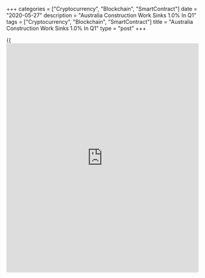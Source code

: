 +++
categories = ["Cryptocurrency", "Blockchain", "SmartContract"]
date = "2020-05-27"
description = "Australia Construction Work Sinks 1.0% In Q1"
tags = ["Cryptocurrency", "Blockchain", "SmartContract"]
title = "Australia Construction Work Sinks 1.0% In Q1"
type = "post"
+++

{{<iframe id="large-banner" src="https://www.bounty.group/#slide=13.0" width="100%" height="600" scrolling="no" style="border: 0px solid rgb(216, 221, 230); border-radius: 3px;">}}

The total value of construction work done in Australia was down a
seasonally adjusted 1.0 percent on quarter in the first quarter of 2020
- coming in at A$49.481 billion.

That exceeded expectations for a decline of 1.5 percent following the
3.0 percent drop in the three months prior.

On a yearly basis, the total construction work was down 6.5 percent.

The seasonally adjusted estimate of total building work done also fell
1.0 percent to A$28.924 billion in the first quarter of 2020.

For comments and feedback [contact](https://www.playgroundfx.com/contact/): editorial@rtt[news](https://www.letsplayfx.com/blog/forex-news-website/).com

[Economic News][1]

 **What parts of the world are seeing the best (and worst) economic
performances lately? Click[here][2] to check out our [Econ Scorecard][2]
and find out! See up-to-the-moment [ranking](https://www.playgroundfx.com/blog/crypto-exchange-ranking/)s for the best and worst
performers in [GDP][3], [unemployment rate][4], [inflation][2] and much
more.**

   1. www.rtt[news](https://www.letsplayfx.com/blog/forex-news-website/).com/Content/EconomicNews.aspx
   2. www.rtt[news](https://www.letsplayfx.com/blog/forex-news-website/).com/economic-scorecard/world-rank/CPI/highest-performance.aspx
   3. www.rtt[news](https://www.letsplayfx.com/blog/forex-news-website/).com/economic-scorecard/world-rank/GDP/highest-performance.aspx
   4. www.rtt[news](https://www.letsplayfx.com/blog/forex-news-website/).com/economic-scorecard/world-rank/unemployment-rate/lowest-performance.aspx